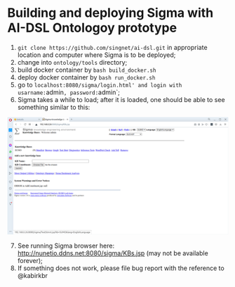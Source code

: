 # Building and deploying Sigma with AI-DSL Ontologoy prototype

1. `git clone https://github.com/singnet/ai-dsl.git` in appropriate location and computer where Sigma is to be deployed;
2. change into `ontology/tools` directory;
3. build docker container by `bash build_docker.sh`
4. deploy docker container by `bash run_docker.sh`
5. go to `localhost:8080/sigma/login.html' and login with usarname:`admin`, password:`admin`;
6. Sigma takes a while to load; after it is loaded, one should be able to see something similar to this:

![](sigma_screenshot.png)

7. See running Sigma browser here: http://nunetio.ddns.net:8080/sigma/KBs.jsp (may not be available forever);
8. If something does not work, please file bug report with the reference to @kabirkbr
